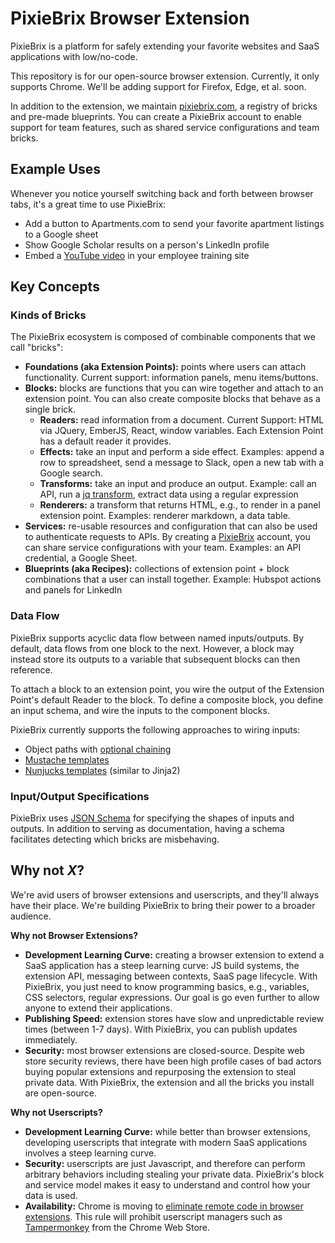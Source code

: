 # PixieBrix Browser Extension

PixieBrix is a platform for safely extending your favorite websites and SaaS applications
with low/no-code.

This repository is for our open-source browser extension. Currently, it only supports
Chrome. We'll be adding support for Firefox, Edge, et al. soon.

In addition to the extension, we maintain [pixiebrix.com](https://www.pixiebrix.com/), a
registry of bricks and pre-made blueprints. You can create a PixieBrix account to enable
support for team features, such as shared service configurations and team bricks.

## Example Uses

Whenever you notice yourself switching back and forth between browser tabs, it's
a great time to use PixieBrix:

* Add a button to Apartments.com to send your favorite apartment listings to a Google sheet
* Show Google Scholar results on a person's LinkedIn profile
* Embed a [YouTube video](https://www.youtube.com/watch?v=dQw4w9WgXcQ) in your
employee training site

## Key Concepts

### Kinds of Bricks

The PixieBrix ecosystem is composed of combinable components that we call "bricks":

* **Foundations (aka Extension Points):** points where users can attach functionality. Current support: information panels,
menu items/buttons.
* **Blocks:** blocks are functions that you can wire together and attach to an extension point. You can also create
composite blocks that behave as a single brick.
    * **Readers:** read information from a document. Current Support: HTML via JQuery, EmberJS, React,
    window variables. Each Extension Point has a default reader it provides.
    * **Effects:** take an input and perform a side effect. Examples: append a row to spreadsheet,
    send a message to Slack, open a new tab with a Google search.
    * **Transforms:** take an input and produce an output. Example: call an API,
    run a [jq transform](https://github.com/stedolan/jq), extract data using a regular expression
    * **Renderers:** a transform that returns HTML, e.g., to render in a panel extension point. Examples:
    renderer markdown, a data table.
* **Services:** re-usable resources and configuration that can also be used to authenticate
requests to APIs. By creating a [PixieBrix](https://www.pixiebrix.com/) account, you can
share service configurations with your team. Examples: an API credential, a Google Sheet.
* **Blueprints (aka Recipes):** collections of extension point + block combinations that a user can install
together. Example: Hubspot actions and panels for LinkedIn

### Data Flow

PixieBrix supports acyclic data flow between named inputs/outputs. By default, data flows
from one block to the next. However, a block may instead store its outputs to a variable
that subsequent blocks can then reference.

To attach a block to an extension point, you wire the output of the Extension Point's default Reader
to the block. To define a composite block, you define an input schema, and wire the inputs to the
component blocks.

PixieBrix currently supports the following approaches to wiring inputs:
* Object paths with [optional chaining](https://developer.mozilla.org/en-US/docs/Web/JavaScript/Reference/Operators/Optional_chaining)
* [Mustache templates](https://mustache.github.io/)
* [Nunjucks templates](https://mozilla.github.io/nunjucks/) (similar to Jinja2)

### Input/Output Specifications

PixieBrix uses [JSON Schema](http://json-schema.org/) for specifying the shapes of inputs and outputs.
In addition to serving as documentation, having a schema facilitates detecting which bricks are
misbehaving.

## Why not _X_?

We're avid users of browser extensions and userscripts, and they'll always have their place. We're building
PixieBrix to bring their power to a broader audience.

**Why not Browser Extensions?**

* **Development Learning Curve:** creating a browser extension to extend a SaaS application has a steep learning curve:
JS build systems, the extension API, messaging between contexts, SaaS page lifecycle. With PixieBrix, you just
need to know programming basics, e.g., variables, CSS selectors, regular expressions. Our goal is go even further
to allow anyone to extend their applications.
* **Publishing Speed:** extension stores have slow and unpredictable review times (between 1-7 days). With PixieBrix,
you can publish updates immediately.
* **Security:** most browser extensions are closed-source. Despite web store security reviews, there have been
high profile cases of bad actors buying popular extensions and repurposing the extension to steal private
data. With PixieBrix, the extension and all the bricks you install are open-source.

**Why not Userscripts?**

* **Development Learning Curve:** while better than browser extensions, developing userscripts that integrate with modern
SaaS applications involves a steep learning curve.
* **Security:** userscripts are just Javascript, and therefore can perform arbitrary behaviors including stealing your
private data. PixieBrix's block and service model makes it easy to understand and control how your data is used.
* **Availability:** Chrome is moving to [eliminate remote code in browser extensions](https://developer.chrome.com/extensions/migrating_to_manifest_v3#api_checklist).
This rule will prohibit userscript managers such as [Tampermonkey](http://www.tampermonkey.net/) from the Chrome Web Store.
